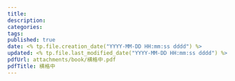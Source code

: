 ```yaml
---
title: 
description: 
categories: 
tags: 
published: true
date: <% tp.file.creation_date("YYYY-MM-DD HH:mm:ss dddd") %>
updated: <% tp.file.last_modified_date("YYYY-MM-DD HH:mm:ss dddd") %>
pdfUrl: attachments/book/横格中.pdf
pdfTitle: 横格中
---
```

